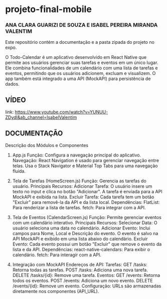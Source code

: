 # projeto-final-mobile

### ANA CLARA GUARIZI DE SOUZA E ISABEL PEREIRA MIRANDA VALENTIM

Este repositório contém a documentação e a pasta zipada do projeto no expo.

O Todo-Calendar é um aplicativo desenvolvido em React Native que permite aos usuários gerenciar suas tarefas e eventos em um único lugar. Ele combina funcionalidades de um calendário com uma lista de tarefas e eventos, permitindo que os usuários adicionem, excluam e visualizem. O app também está integrado a uma API (MockAPI) para persistência de dados.

## VÍDEO
link: https://www.youtube.com/watch?v=YUNUU-ZDydI&ab_channel=IsabelValentim

## DOCUMENTAÇÃO

Descrição dos Módulos e Componentes
1. App.js
Função: Configura a navegação principal do aplicativo.
Navegação:
React Navigation é usado para gerenciar navegação entre telas.
Usa o Stack Navigator e Material Top Tabs para uma navegação fluida.


2. Tela de Tarefas (HomeScreen.js)
Função: Gerencia as tarefas do usuário.
Principais Recursos:
Adicionar Tarefa:
O usuário insere um texto no input e clica no botão "Adicionar".
A tarefa é enviada para a API MockAPI e exibida na lista.
Excluir Tarefa:
Cada tarefa tem um botão "Excluir" para removê-la da API e da lista local.
Dependências:
FlatList: Para renderizar a lista de tarefas.
fetch: Para integrar com a API.
3. Tela de Eventos (CalendarScreen.js)
Função: Permite gerenciar eventos com um calendário interativo.
Principais Recursos:
Selecionar Data:
O usuário seleciona uma data no calendário.
Adicionar Evento:
Inclui campos para Nome, Local e Descrição do evento.
O evento é salvo na API MockAPI e exibido em uma lista abaixo do calendário.
Excluir Evento:
Cada evento possui um botão "Excluir" que remove o evento da lista e da API.
Dependências:
react-native-calendars: Para exibir o calendário.
fetch: Para interagir com a API.
6. Integração com MockAPI
Endereços de API:
Tarefas:
GET /tasks: Retorna todas as tarefas.
POST /tasks: Adiciona uma nova tarefa.
DELETE /tasks/{id}: Remove uma tarefa.
Eventos:
GET /events: Retorna todos os eventos.
POST /events: Adiciona um novo evento.
DELETE /events/{id}: Remove um evento.
Configuração:
URLs são armazenadas diretamente nos componentes (API_URL).
